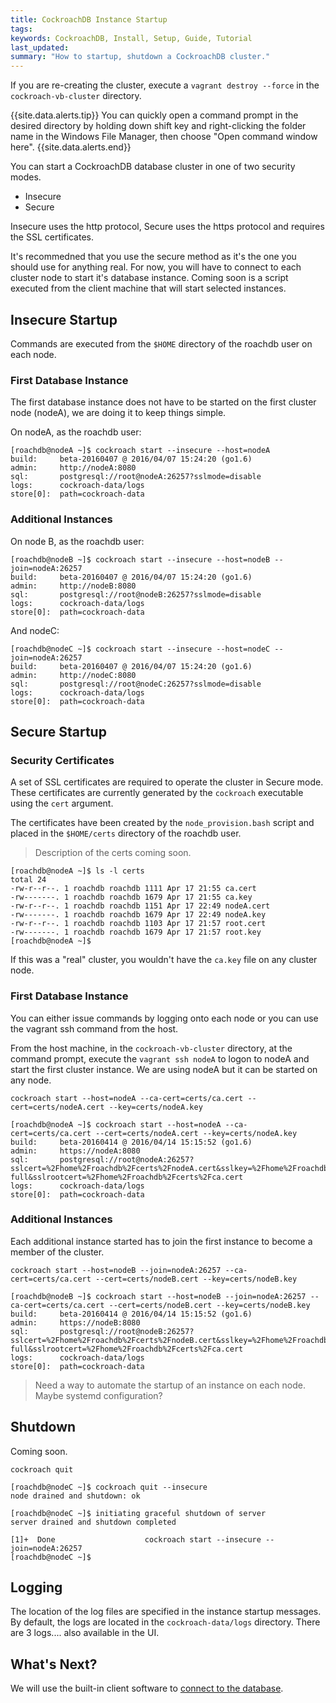 ```yaml
---
title: CockroachDB Instance Startup
tags: 
keywords: CockroachDB, Install, Setup, Guide, Tutorial
last_updated: 
summary: "How to startup, shutdown a CockroachDB cluster."
---
```


If you are re-creating the cluster, execute a `vagrant destroy --force` in the `cockroach-vb-cluster` directory.

{{site.data.alerts.tip}}
You can quickly open a command prompt in the desired directory by holding down shift key and right-clicking the folder name in the Windows File Manager, then choose "Open command window here".
{{site.data.alerts.end}}

You can start a CockroachDB database cluster in one of two security modes.

* Insecure
* Secure

Insecure uses the http protocol, Secure uses the https protocol and requires the SSL certificates.

It's recommedned that you use the secure method as it's the one you should use for anything real.
For now, you will have to connect to each cluster node to start it's database instance. Coming soon is a script executed from the client machine that will start selected instances.


## Insecure Startup

Commands are executed from the `$HOME` directory of the roachdb user on each node. 


### First Database Instance

The first database instance does not have to be started on the first cluster node (nodeA), we are doing it to keep things simple.

On nodeA, as the roachdb user:


```Shell
[roachdb@nodeA ~]$ cockroach start --insecure --host=nodeA
build:     beta-20160407 @ 2016/04/07 15:24:20 (go1.6)
admin:     http://nodeA:8080
sql:       postgresql://root@nodeA:26257?sslmode=disable
logs:      cockroach-data/logs
store[0]:  path=cockroach-data
```

### Additional Instances

On node B, as the roachdb user:

```Shell
[roachdb@nodeB ~]$ cockroach start --insecure --host=nodeB --join=nodeA:26257
build:     beta-20160407 @ 2016/04/07 15:24:20 (go1.6)
admin:     http://nodeB:8080
sql:       postgresql://root@nodeB:26257?sslmode=disable
logs:      cockroach-data/logs
store[0]:  path=cockroach-data
```

And nodeC:

```Shell
[roachdb@nodeC ~]$ cockroach start --insecure --host=nodeC --join=nodeA:26257
build:     beta-20160407 @ 2016/04/07 15:24:20 (go1.6)
admin:     http://nodeC:8080
sql:       postgresql://root@nodeC:26257?sslmode=disable
logs:      cockroach-data/logs
store[0]:  path=cockroach-data
```


## Secure Startup

### Security Certificates

A set of SSL certificates are required to operate the cluster in Secure mode. These certificates are currently generated by the `cockroach` executable using the `cert` argument.

The certificates have been created by the `node_provision.bash` script and placed in the `$HOME/certs` directory of the roachdb user.

>Description of the certs coming soon.

```Shell
[roachdb@nodeA ~]$ ls -l certs
total 24
-rw-r--r--. 1 roachdb roachdb 1111 Apr 17 21:55 ca.cert
-rw-------. 1 roachdb roachdb 1679 Apr 17 21:55 ca.key
-rw-r--r--. 1 roachdb roachdb 1151 Apr 17 22:49 nodeA.cert
-rw-------. 1 roachdb roachdb 1679 Apr 17 22:49 nodeA.key
-rw-r--r--. 1 roachdb roachdb 1103 Apr 17 21:57 root.cert
-rw-------. 1 roachdb roachdb 1679 Apr 17 21:57 root.key
[roachdb@nodeA ~]$
```

If this was a "real" cluster, you wouldn't have the `ca.key` file on any cluster node.


### First Database Instance

You can either issue commands by logging onto each node or you can use the vagrant ssh command from the host.

From the host machine, in the `cockroach-vb-cluster` directory, at the command prompt, execute the `vagrant ssh nodeA` to logon to nodeA and start the first cluster instance. We are using nodeA but it can be started on any node.

`cockroach start --host=nodeA --ca-cert=certs/ca.cert --cert=certs/nodeA.cert --key=certs/nodeA.key`


```Shell
[roachdb@nodeA ~]$ cockroach start --host=nodeA --ca-cert=certs/ca.cert --cert=certs/nodeA.cert --key=certs/nodeA.key
build:     beta-20160414 @ 2016/04/14 15:15:52 (go1.6)
admin:     https://nodeA:8080
sql:       postgresql://root@nodeA:26257?sslcert=%2Fhome%2Froachdb%2Fcerts%2FnodeA.cert&sslkey=%2Fhome%2Froachdb%2Fcerts%2FnodeA.key&sslmode=verify-full&sslrootcert=%2Fhome%2Froachdb%2Fcerts%2Fca.cert
logs:      cockroach-data/logs
store[0]:  path=cockroach-data
```

### Additional Instances

Each additional instance started has to join the first instance to become a member of the cluster.

`cockroach start --host=nodeB --join=nodeA:26257 --ca-cert=certs/ca.cert --cert=certs/nodeB.cert --key=certs/nodeB.key`

```Shell
[roachdb@nodeB ~]$ cockroach start --host=nodeB --join=nodeA:26257 --ca-cert=certs/ca.cert --cert=certs/nodeB.cert --key=certs/nodeB.key
build:     beta-20160414 @ 2016/04/14 15:15:52 (go1.6)
admin:     https://nodeB:8080
sql:       postgresql://root@nodeB:26257?sslcert=%2Fhome%2Froachdb%2Fcerts%2FnodeB.cert&sslkey=%2Fhome%2Froachdb%2Fcerts%2FnodeB.key&sslmode=verify-full&sslrootcert=%2Fhome%2Froachdb%2Fcerts%2Fca.cert
logs:      cockroach-data/logs
store[0]:  path=cockroach-data
```

>Need a way to automate the startup of an instance on each node. Maybe systemd configuration?


## Shutdown

Coming soon.

`cockroach quit` 

```Shell
[roachdb@nodeC ~]$ cockroach quit --insecure
node drained and shutdown: ok

[roachdb@nodeC ~]$ initiating graceful shutdown of server
server drained and shutdown completed

[1]+  Done                    cockroach start --insecure --join=nodeA:26257
[roachdb@nodeC ~]$
```


## Logging

The location of the log files are specified in the instance startup messages. By default, the logs are located in the `cockroach-data/logs` directory. There are 3 logs.... also available in the UI.


## What's Next?

We will use the built-in client software to [connect to the database](cockroach-vb-cluster_connect_to_the_database).


